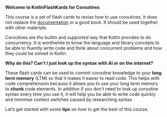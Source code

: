 
**Welcome to KotlinFlashKards for Coroutines**

This course is a set of flash cards to revise how to use coroutines. It does not replace the [documentation](https://kotlinlang.org/docs/coroutines-overview.html) or a good book. It should be used together with other materials.

Coroutines are *the* builtin and *supported* way that Kotlin provides to do concurrency. It is worthwhile to know the language and library concepts to be able to fluently write code and think about concurrent problems and how they could be solved in Kotlin. 

**Why do this? Can't I just look up the syntax with AI or on the internet?**

These flash cards can be used to commit coroutine knowledge to your **long term memory** (LTM) so that it makes it easier to read code. This helps with code comprehension because it allows you to use your long term memory to **chunk** code elements. In addition if you don't need to look up coroutine syntax every time you use it, it will help you be able to write code quickly and minimise context switches caused by researching syntax.

Let’s get started with some **tips** on how to get the best of this course.